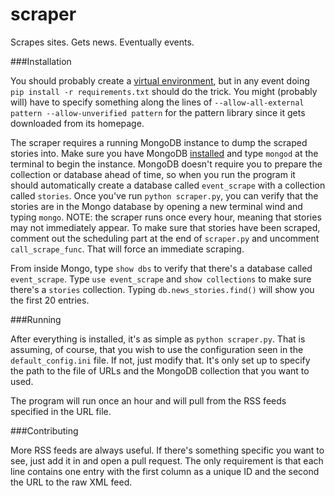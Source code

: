 scraper
=======

Scrapes sites. Gets news. Eventually events.


###Installation

You should probably create a [virtual environment](http://www.virtualenv.org/en/latest/), but
in any event doing `pip install -r requirements.txt` should do the trick. You
might (probably will) have to specify something along the lines of 
`--allow-all-external pattern --allow-unverified pattern` for the pattern
library since it gets downloaded from its homepage. 

The scraper requires  a running MongoDB instance to dump the scraped stories into. 
Make sure you have MongoDB [installed](http://docs.mongodb.org/manual/installation/) 
and type `mongod` at the terminal to begin the instance. MongoDB doesn't require you to prepare
the collection or database ahead of time, so when you run the program it should automatically
create a database called `event_scrape` with a collection called `stories`. Once you've run  `python scraper.py`, 
you can verify that the stories are in the Mongo database by opening a new terminal wind and typing `mongo`. NOTE: 
the scraper runs once every hour, meaning that stories may not immediately appear. To make sure that stories have been 
scraped, comment out the scheduling part at the end of `scraper.py` and uncomment `call_scrape_func`. That will force an
immediate scraping.

From inside Mongo, type `show dbs` to verify that there's a database called `event_scrape`. Type `use event_scrape` and 
`show collections` to make sure there's a `stories` collection. Typing  `db.news_stories.find()` will show you the first 20 entries.

###Running

After everything is installed, it's as simple as `python scraper.py`. That is
assuming, of course, that you wish to use the configuration seen in the
`default_config.ini` file. If not, just modify that. It's only set up to
specify the path to the file of URLs and the MongoDB collection that you want
to used.

The program will run once an hour and will pull from the RSS feeds specified in
the URL file. 

###Contributing

More RSS feeds are always useful. If there's something specific you want to
see, just add it in and open a pull request. The only requirement is that each
line contains one entry with the first column as a unique ID and the second the
URL to the raw XML feed.
